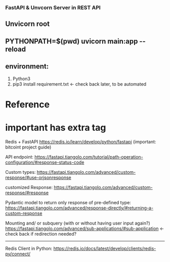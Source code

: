 ### FastAPI & Unvcorn Server in REST API 

## Unvicorn root
## PYTHONPATH=$(pwd) uvicorn main:app --reload 

## environment: 
1. Python3
2. pip3 install requirement.txt   <- check back later, to be automated 

# Reference

# important has extra tag
Redis + FastAPI https://redis.io/learn/develop/python/fastapi (important: bitcoint project guide)

API endpoint: https://fastapi.tiangolo.com/tutorial/path-operation-configuration/#response-status-code 

Custom types: https://fastapi.tiangolo.com/advanced/custom-response/#use-orjsonresponse 

customized Response: https://fastapi.tiangolo.com/advanced/custom-response/#response 

Pydantic model to return only response of pre-defined type: https://fastapi.tiangolo.com/advanced/response-directly/#returning-a-custom-response  

Mounting and/ or subquery (with or without having user input again?) https://fastapi.tiangolo.com/advanced/sub-applications/#sub-application <- check back if redirection needed?



-------------------


Redis Client in Python: https://redis.io/docs/latest/develop/clients/redis-py/connect/
 
